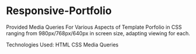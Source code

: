 # Responsive-Portfolio

Provided Media Queries For Various Aspects of Template Porfolio in CSS ranging from 980px/768px/640px in screen size, adapting viewing for each. 

Technologies Used: 
HTML
CSS
Media Queries
